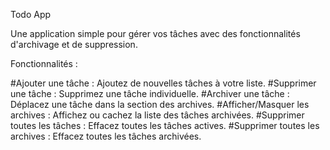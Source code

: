 Todo App

Une application simple pour gérer vos tâches avec des fonctionnalités d'archivage et de suppression.

Fonctionnalités :

#Ajouter une tâche : Ajoutez de nouvelles tâches à votre liste.
#Supprimer une tâche : Supprimez une tâche individuelle.
#Archiver une tâche : Déplacez une tâche dans la section des archives.
#Afficher/Masquer les archives : Affichez ou cachez la liste des tâches archivées.
#Supprimer toutes les tâches : Effacez toutes les tâches actives.
#Supprimer toutes les archives : Effacez toutes les tâches archivées.
